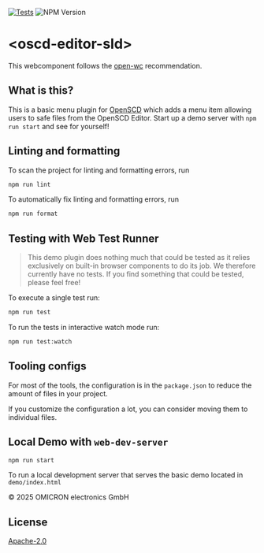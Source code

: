[![Tests](https://github.com/OMICRONEnergyOSS/oscd-editor-sld/actions/workflows/test.yml/badge.svg)](https://github.com/OMICRONEnergyOSS/oscd-editor-sld/actions/workflows/test.yml) ![NPM Version](https://img.shields.io/npm/v/@omicronenergy/oscd-editor-sld)

# \<oscd-editor-sld>

This webcomponent follows the [open-wc](https://github.com/open-wc/open-wc) recommendation.

## What is this?

This is a basic menu plugin for [OpenSCD](https://openscd.org) which adds a menu item allowing users to safe files from the OpenSCD Editor. Start up a demo server with `npm run start` and see for yourself!

## Linting and formatting

To scan the project for linting and formatting errors, run

```bash
npm run lint
```

To automatically fix linting and formatting errors, run

```bash
npm run format
```

## Testing with Web Test Runner

> This demo plugin does nothing much that could be tested as it relies exclusively on built-in browser components to do its job. We therefore currently have no tests. If you find something that could be tested, please feel free!

To execute a single test run:

```bash
npm run test
```

To run the tests in interactive watch mode run:

```bash
npm run test:watch
```

## Tooling configs

For most of the tools, the configuration is in the `package.json` to reduce the amount of files in your project.

If you customize the configuration a lot, you can consider moving them to individual files.

## Local Demo with `web-dev-server`

```bash
npm run start
```

To run a local development server that serves the basic demo located in `demo/index.html`

&copy; 2025 OMICRON electronics GmbH

## License

[Apache-2.0](LICENSE)
